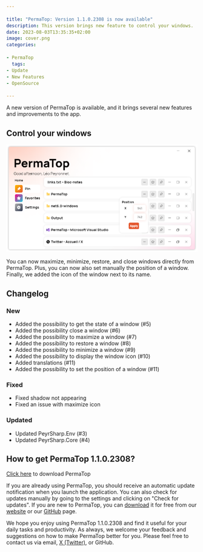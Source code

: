 ```yaml
---

title: "PermaTop: Version 1.1.0.2308 is now available"
description: This version brings new feature to control your windows.
date: 2023-08-03T13:35:35+02:00
image: cover.png
categories:

- PermaTop
  tags:
- Update
- New Features
- OpenSource

---
```


A new version of PermaTop is available, and it brings several new features and improvements to the app.

## Control your windows

![The new controls of PermaTop](1.png)

You can now maximize, minimize, restore, and close windows directly from PermaTop. Plus, you can now also set manually the position of a window. Finally, we added the icon of the window next to its name.

## Changelog

### New

- Added the possibility to get the state of a window (#5)
- Added the possibility close a window (#6)
- Added the possibility to maximize a window (#7)
- Added the possibility to restore a window (#8)
- Added the possibility to minimize a window (#9)
- Added the possibility to display the window icon (#10)
- Added translations (#11)
- Added the possibility to set the position of a window (#11)

### Fixed

- Fixed shadow not appearing
- Fixed an issue with maximize icon

### Updated

- Updated PeyrSharp.Env (#3)
- Updated PeyrSharp.Core (#4)

## How to get PermaTop 1.1.0.2308?

[Click here](https://tinyurl.com/PermaTop) to download PermaTop

If you are already using PermaTop, you should receive an automatic update notification when you launch the application. You can also check for updates manually by going to the settings and clicking on "Check for updates". If you are new to PermaTop, you can [download](https://tinyurl.com/PermaTop) it for free from our [website](https://leocorporation.dev/store) or our [GitHub](https://github.com/Leo-Corporation/PermaTop) page.

We hope you enjoy using PermaTop 1.1.0.2308 and find it useful for your daily tasks and productivity. As always, we welcome your feedback and suggestions on how to make PermaTop better for you. Please feel free to contact us via email, [X (Twitter)](https://twitter.com/LeoCorpNews), or GitHub.
